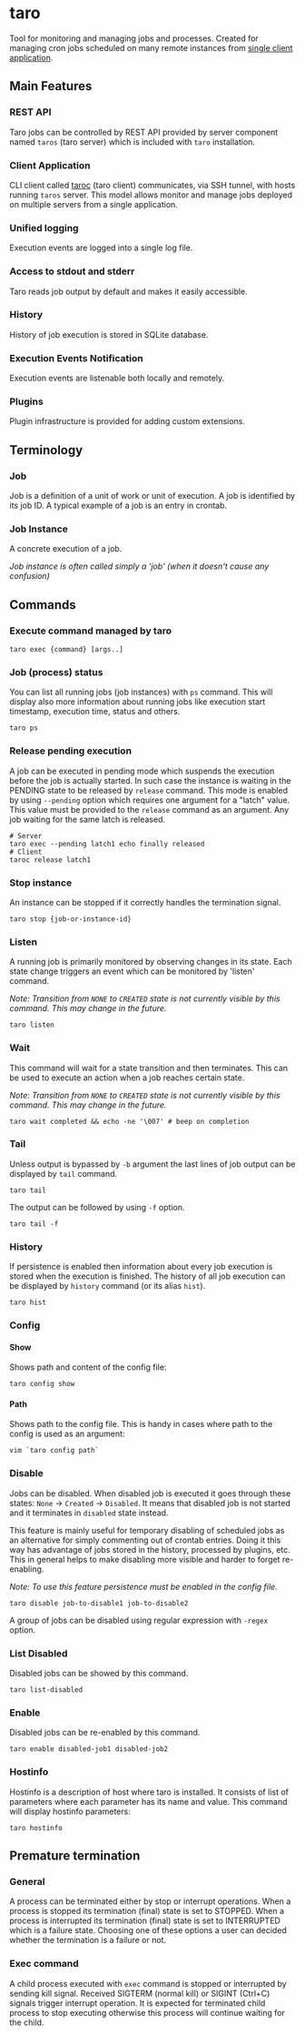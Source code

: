 # taro

Tool for monitoring and managing jobs and processes. Created for managing cron jobs scheduled on many remote instances
from [single client application](https://github.com/taro-suite/taroc).

## Main Features

### REST API

Taro jobs can be controlled by REST API provided by server component named `taros` (taro server) which is included
with `taro` installation.

### Client Application

CLI client called [taroc](https://github.com/taro-suite/taroc) (taro client) communicates, via SSH tunnel, with hosts
running `taros` server. This model allows monitor and manage jobs deployed on multiple servers from a single
application.

### Unified logging

Execution events are logged into a single log file.

### Access to stdout and stderr

Taro reads job output by default and makes it easily accessible.

### History

History of job execution is stored in SQLite database.

### Execution Events Notification

Execution events are listenable both locally and remotely.

### Plugins

Plugin infrastructure is provided for adding custom extensions.

## Terminology

### Job

Job is a definition of a unit of work or unit of execution. A job is identified by its job ID. A typical example of a
job is an entry in crontab.

### Job Instance

A concrete execution of a job.

*Job instance is often called simply a 'job' (when it doesn't cause any confusion)*

## Commands

### Execute command managed by taro

```commandline
taro exec {command} [args..]
```

### Job (process) status

You can list all running jobs (job instances) with `ps` command. This will display also more information about running
jobs like execution start timestamp, execution time, status and others.

```commandline
taro ps
```

### Release pending execution

A job can be executed in pending mode which suspends the execution before the job is actually started. In such case the
instance is waiting in the PENDING state to be released by `release` command. This mode is enabled by using `--pending`
option which requires one argument for a "latch" value. This value must be provided to the `release` command as an
argument. Any job waiting for the same latch is released.

```commandline
# Server
taro exec --pending latch1 echo finally released
# Client
taroc release latch1
```

### Stop instance

An instance can be stopped if it correctly handles the termination signal.

```commandline
taro stop {job-or-instance-id}
```

### Listen

A running job is primarily monitored by observing changes in its state. Each state change triggers an event which can be
monitored by 'listen' command.

*Note: Transition from `NONE` to `CREATED` state is not currently visible by this command. This may change in the future.*
```commandline
taro listen
```

### Wait
This command will wait for a state transition and then terminates. This can be used to execute an action when a job reaches certain state. 

*Note: Transition from `NONE` to `CREATED` state is not currently visible by this command. This may change in the future.*
```commandline
taro wait completed && echo -ne '\007' # beep on completion
```

### Tail
Unless output is bypassed by `-b` argument the last lines of job output can be displayed by `tail` command.
```commandline
taro tail
``` 
The output can be followed by using `-f` option.
```commandline
taro tail -f
```

### History
If persistence is enabled then information about every job execution is stored when the execution is finished.
The history of all job execution can be displayed by `history` command (or its alias `hist`).
```commandline
taro hist
```

### Config
#### Show
Shows path and content of the config file:
```commandline
taro config show
```

#### Path
Shows path to the config file. This is handy in cases where path to the config is used as an argument:
```commandline
vim `taro config path`
```

### Disable
Jobs can be disabled. When disabled job is executed it goes through these states: `None` -> `Created` -> `Disabled`.
It means that disabled job is not started and it terminates in `disabled` state instead.

This feature is mainly useful for temporary disabling of scheduled jobs as an alternative for simply commenting out of crontab entries.
Doing it this way has advantage of jobs stored in the history, processed by plugins, etc.
This in general helps to make disabling more visible and harder to forget re-enabling.

*Note: To use this feature persistence must be enabled in the config file.*
```commandline
taro disable job-to-disable1 job-to-disable2
```
A group of jobs can be disabled using regular expression with `-regex` option.

### List Disabled
Disabled jobs can be showed by this command.
```commandline
taro list-disabled
```

### Enable
Disabled jobs can be re-enabled by this command.
```commandline
taro enable disabled-job1 disabled-job2
```

### Hostinfo
Hostinfo is a description of host where taro is installed. It consists of list of parameters where each parameter has its name and value.
This command will display hostinfo parameters:
```commandline
taro hostinfo
```

## Premature termination
### General
A process can be terminated either by stop or interrupt operations.
When a process is stopped its termination (final) state is set to STOPPED.
When a process is interrupted its termination (final) state is set to INTERRUPTED which is a failure state.
Choosing one of these options a user can decided whether the termination is a failure or not.

### Exec command
A child process executed with `exec` command is stopped or interrupted by sending kill signal.
Received SIGTERM (normal kill) or SIGINT (Ctrl+C) signals trigger interrupt operation.
It is expected for terminated child process to stop executing otherwise this process will continue waiting for the child.
